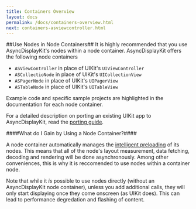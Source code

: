 ```yaml
---
title: Containers Overview
layout: docs
permalink: /docs/containers-overview.html
next: containers-asviewcontroller.html
---
```


##Use Nodes in Node Containers##
It is highly recommended that you use AsyncDisplayKit's nodes within a node container. AsyncDisplayKit offers the following node containers

- `ASViewController` in place of UIKit's `UIViewController`
- `ASCollectioNode` in place of UIKit's `UICollectionView`
- `ASPagerNode` in place of UIKit's `UIPagerView`
- `ASTableNode` in place of UIKit's `UITableView`
 
Example code and specific sample projects are highlighted in the documentation for each node container. 

For a detailed description on porting an existing UIKit app to AsyncDisplayKit, read the <a href = "porting-guide.html">porting guide</a>.

####What do I Gain by Using a Node Container?####

A node container automatically manages the <a href = "intelligent-preloading.html">intelligent preloading</a> of its nodes. This means that all of the node's layout measurement, data fetching, decoding and rendering will be done asynchronously. Among other conveniences, this is why it is reccomended to use nodes within a container node.

Note that while it _is_ possible to use nodes directly (without an AsyncDisplayKit node container), unless you add additional calls, they will only start displaying once they come onscreen (as UIKit does). This can lead to performance degredation and flashing of content.

